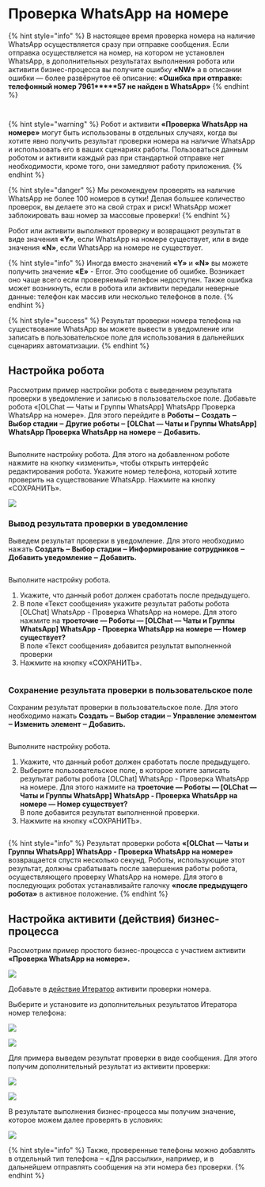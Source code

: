 # Проверка WhatsApp на номере

{% hint style="info" %}
В настоящее время проверка номера на наличие WhatsApp осуществляется сразу при отправке сообщения. Если отправка осуществляется на номер, на котором не установлен WhatsApp, в дополнительных результатах выполнения робота или активити бизнес-процесса вы получите ошибку **«NW»** а в описании ошибки — более развёрнутое её описание: **«Ошибка при отправке: телефонный номер 7961\*\*\*\*\*57 не найден в WhatsApp»**
{% endhint %}

<figure><img src="../../.gitbook/assets/image (832).png" alt=""><figcaption></figcaption></figure>

<figure><img src="../../.gitbook/assets/image (1) (1) (1) (1) (1) (1) (1) (1) (1) (1) (1) (1) (1) (1) (1) (1) (1) (1) (1) (1) (1) (1).png" alt=""><figcaption></figcaption></figure>

{% hint style="warning" %}
Робот и активити **«Проверка WhatsApp на номере»** могут быть использованы в отдельных случаях, когда вы хотите явно получить результат проверки номера на наличие WhatsApp и использовать его в ваших сценариях работы. Пользоваться данным роботом и активити каждый раз при стандартной отправке нет необходимости, кроме того, они замедляют работу приложения.
{% endhint %}

{% hint style="danger" %}
Мы рекомендуем проверять на наличие WhatsApp не более 100 номеров в сутки! Делая большее количество проверок, вы делаете это на свой страх и риск! WhatsApp может заблокировать ваш номер за массовые проверки!
{% endhint %}

Робот или активити выполняют проверку и возвращают результат в виде значения **«Y»**, если WhatsApp на номере существует, или в виде значения **«N»**, если WhatsApp на номере не существует.

{% hint style="info" %}
Иногда вместо значений **«Y»** и **«N»** вы можете получить значение **«E»** - Error. Это сообщение об ошибке. Возникает оно чаще всего если проверяемый телефон недоступен. Также ошибка может возникнуть, если в робота или активити передали неверные данные: телефон как массив или несколько телефонов в поле.
{% endhint %}

{% hint style="success" %}
Результат проверки номера телефона на существование WhatsApp вы можете вывести в уведомление или записать в пользовательское поле для использования в дальнейших сценариях автоматизации.
{% endhint %}

## Настройка робота

Рассмотрим пример настройки робота с выведением результата проверки в уведомление и записью в пользовательское поле. Добавьте робота «\[OLChat — Чаты и Группы WhatsApp] WhatsApp Проверка WhatsApp на номере». Для этого перейдите в **Роботы ‒ Создать ‒ Выбор стадии ‒ Другие роботы ‒ \[OLChat — Чаты и Группы WhatsApp] WhatsApp Проверка WhatsApp на номере ‒ Добавить.**

<figure><img src="../../.gitbook/assets/image (825).png" alt=""><figcaption></figcaption></figure>

Выполните настройку робота. Для этого на добавленном роботе нажмите на кнопку «изменить», чтобы открыть интерфейс редактирования робота. Укажите номер телефона, который хотите проверить на существование WhatsApp. Нажмите на кнопку «СОХРАНИТЬ».

![](<../../.gitbook/assets/image (870).png>)

### Вывод результата проверки в уведомление

Выведем результат проверки в уведомление. Для этого необходимо нажать **Создать ‒ Выбор стадии ‒ Информирование сотрудников ‒ Добавить уведомление ‒ Добавить.**

<figure><img src="../../.gitbook/assets/image (356).png" alt=""><figcaption></figcaption></figure>

Выполните настройку робота.

1. Укажите, что данный робот должен сработать после предыдущего.
2. В поле «Текст сообщения» укажите результат работы робота \[OLChat] WhatsApp - Проверка WhatsApp на номере. Для этого нажмите на **троеточие — Роботы — \[OLChat — Чаты и Группы WhatsApp] WhatsApp - Проверка WhatsApp на номере — Номер существует?**\
   В поле «Текст сообщения» добавится результат выполненной проверки
3. Нажмите на кнопку «СОХРАНИТЬ».

<figure><img src="../../.gitbook/assets/Роботы проверка номера.gif" alt=""><figcaption></figcaption></figure>

### Сохранение результата проверки в пользовательское поле

Сохраним результат проверки в пользовательское поле. Для этого необходимо нажать **Создать ‒ Выбор стадии ‒ Управление элементом ‒ Изменить элемент ‒ Добавить.**

<figure><img src="../../.gitbook/assets/image (406).png" alt=""><figcaption></figcaption></figure>

Выполните настройку робота.

1. Укажите, что данный робот должен сработать после предыдущего.
2. Выберите пользовательское поле, в которое хотите записать результат работы робота \[OLChat] WhatsApp - Проверка WhatsApp на номере. Для этого нажмите на **троеточие — Роботы — \[OLChat — Чаты и Группы WhatsApp] WhatsApp - Проверка WhatsApp на номере — Номер существует?**\
   В поле добавится результат выполненной проверки.
3. Нажмите на кнопку «СОХРАНИТЬ».

<figure><img src="../../.gitbook/assets/Роботы проверка номера-2.gif" alt=""><figcaption></figcaption></figure>

{% hint style="info" %}
Результат проверки робота **«\[OLChat — Чаты и Группы WhatsApp] WhatsApp - Проверка WhatsApp на номере»** возвращается спустя несколько секунд. Роботы, использующие этот результат, должны срабатывать после завершения работы робота, осуществляющего проверку WhatsApp на номере. Для этого в последующих роботах устанавливайте галочку **«после предыдущего робота»** в активное положение.
{% endhint %}

## Настройка активити (действия) бизнес-процесса

Рассмотрим пример простого бизнес-процесса с участием активити **«Проверка WhatsApp на номере».**

![](<../../.gitbook/assets/image (253).png>)

Добавьте в [действие Итератор](https://dev.1c-bitrix.ru/learning/course/index.php?COURSE\_ID=57\&LESSON\_ID=10481) активити проверки номера.

Выберите и установите из дополнительных результатов Итератора номер телефона:

![](<../../.gitbook/assets/image (384).png>)

![](<../../.gitbook/assets/image (803).png>)

Для примера выведем результат проверки в виде сообщения. Для этого получим дополнительный результат из активити проверки:

![](<../../.gitbook/assets/image (556).png>)

![](<../../.gitbook/assets/image (755).png>)

В результате выполнения бизнес-процесса мы получим значение, которое можем далее проверять в условиях:

![](<../../.gitbook/assets/image (235).png>)

{% hint style="info" %}
Также, проверенные телефоны можно добавлять в отдельный тип телефона – «Для рассылки», например, и в дальнейшем отправлять сообщения на эти номера без проверки.
{% endhint %}
